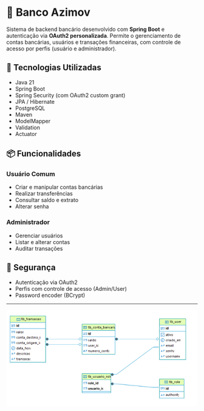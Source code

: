 # 🏦 Banco Azimov

Sistema de backend bancário desenvolvido com **Spring Boot** e autenticação via **OAuth2 personalizada**. Permite o gerenciamento de contas bancárias, usuários e transações financeiras, com controle de acesso por perfis (usuário e administrador).

## 🚀 Tecnologias Utilizadas

- Java 21
- Spring Boot
- Spring Security (com OAuth2 custom grant)
- JPA / Hibernate
- PostgreSQL
- Maven
- ModelMapper
- Validation
- Actuator

## 📦 Funcionalidades

### Usuário Comum
- Criar e manipular contas bancárias
- Realizar transferências
- Consultar saldo e extrato
- Alterar senha

### Administrador
- Gerenciar usuários
- Listar e alterar contas
- Auditar transações

## 🔐 Segurança

- Autenticação via OAuth2 
- Perfis com controle de acesso (Admin/User)
- Password encoder (BCrypt)
---
![img.png](img.png)